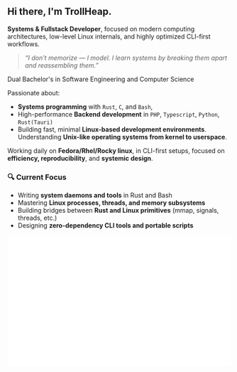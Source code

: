 ## Hi there, I'm TrollHeap.

**Systems & Fullstack Developer**, focused on modern computing architectures, low-level Linux internals, and highly optimized CLI-first workflows.

> _“I don’t memorize — I model. I learn systems by breaking them apart and reassembling them.”_

Dual Bachelor's in Software Engineering and Computer Science

Passionate about:
- **Systems programming** with `Rust`, `C`, and `Bash`,
- High-performance **Backend development** in `PHP`, `Typescript`, `Python`, `Rust(Tauri)`
- Building fast, minimal **Linux-based development environments**. Understanding **Unix-like operating systems from kernel to userspace**.

Working daily on **Fedora/Rhel/Rocky linux**, in CLI-first setups, focused on **efficiency, reproducibility**, and **systemic design**.

### 🔍 Current Focus
- Writing **system daemons and tools** in Rust and Bash
- Mastering **Linux processes, threads, and memory subsystems**
- Building bridges between **Rust and Linux primitives** (mmap, signals, threads, etc.)
- Designing **zero-dependency CLI tools and portable scripts**

![](https://raw.githubusercontent.com/Binary-Blade/github-stats/master/generated/languages.svg#gh-dark-mode-only)
